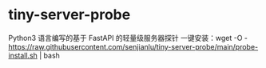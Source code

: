 # tiny-server-probe
Python3 语言编写的基于 FastAPI 的轻量级服务器探针
一键安装：wget -O - https://raw.githubusercontent.com/senjianlu/tiny-server-probe/main/probe-install.sh | bash

